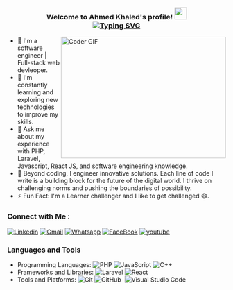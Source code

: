 
<h3 align="center">
  Welcome to Ahmed Khaled's profile!
  <img src="https://media.giphy.com/media/hvRJCLFzcasrR4ia7z/giphy.gif" width="28">
  <br>
  <a href="https://git.io/typing-svg"><img src="https://readme-typing-svg.demolab.com?font=Fira+Code&pause=1000&center=true&random=false&width=435&lines=Software+Engineer;Full-Stack+Web+Devleoper" alt="Typing SVG" /></a>
</h3>


<img align="right" src="https://media.giphy.com/media/SWoSkN6DxTszqIKEqv/giphy.gif" alt="Coder GIF" width="380" height="280">


- 🏢 I'm a software engineer | Full-stack web devleoper.
- 🌱 I'm constantly learning and exploring new technologies to improve my skills.
- 💬 Ask me about my experience with PHP, Laravel, Javascript, React JS, and software engineering knowledge.
- 🌌 Beyond coding, I engineer innovative solutions. Each line of code I write is a building block for the future of the digital world. I thrive on challenging norms and pushing the boundaries of possibility.
- ⚡ Fun Fact: I'm a Learner challenger and I like to get challenged 😄.



### Connect with Me :

[![Linkedin](https://img.shields.io/badge/LinkedIn-0077B5?style=for-the-badge&logo=linkedin&logoColor=white)]((https://www.linkedin.com/in/ahmed-mohamdy/))
[![Gmail](https://img.shields.io/badge/Gmail-D14836?style=for-the-badge&logo=gmail&logoColor=white&link=mailto:omarabdou2002@gmail.com)](mailto:akmohamdy@gmail.com)
[![Whatsapp](https://img.shields.io/badge/-Whatsapp-075e54?style=for-the-badge&logo=Whatsapp&logoColor=white)](https://wa.me/201021599437/?text=)
[![FaceBook](https://img.shields.io/badge/Facebook-1877F2?style=for-the-badge&logo=facebook&logoColor=white)](https://www.facebook.com/akmohamdy/)
[![youtube](https://img.shields.io/badge/YouTube-FF0000?style=for-the-badge&logo=youtube&logoColor=white)](https://www.youtube.com/channel/UCn1vQ0aZ-3EIr97AeFZvV3g)
### Languages and Tools

- Programming Languages: ![PHP](https://img.shields.io/badge/PHP-777BB4?logo=php&logoColor=white) ![JavaScript](https://img.shields.io/badge/-JavaScript-F7DF1E?logo=javascript&logoColor=black) ![C++](https://img.shields.io/badge/-C++-00599C?logo=cplusplus&logoColor=white)
- Frameworks and Libraries: ![Laravel](https://img.shields.io/badge/Laravel-FF2D20?logo=laravel&logoColor=white) ![React](https://img.shields.io/badge/-React-61DAFB?logo=react&logoColor=black) 
- Tools and Platforms: ![Git](https://img.shields.io/badge/-Git-F05032?logo=git&logoColor=white) ![GitHub](https://img.shields.io/badge/-GitHub-05122A?style=flat&logo=github)&nbsp;
![Visual Studio Code](https://img.shields.io/badge/-Visual%20Studio%20Code-05122A?style=flat&logo=visual-studio-code&logoColor=007ACC)&nbsp;



